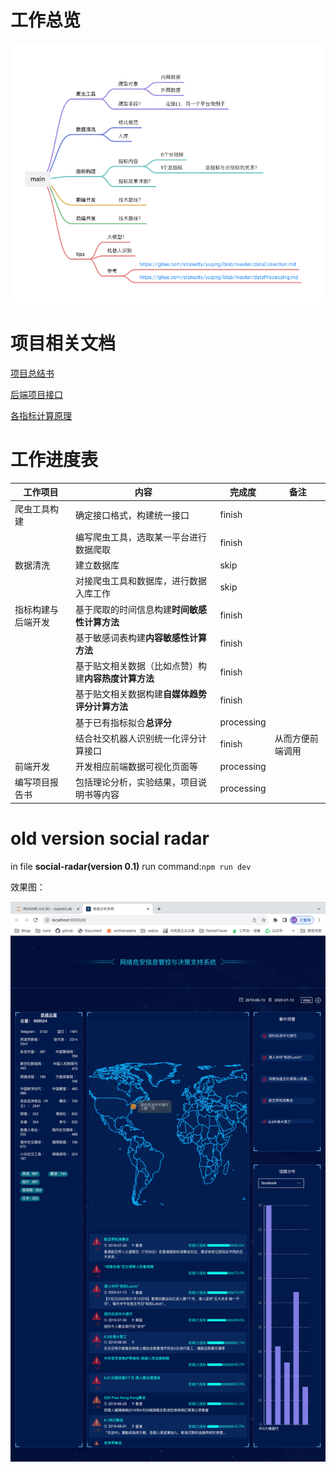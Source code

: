 # 工作总览

![img.png](asset/img.png)

# 项目相关文档

[项目总结书](backend/后端项目书.md)

[后端项目接口](backend/CrawlMaster/readme.md)

[各指标计算原理](backend/QuotaCalculate/readme.md)


# 工作进度表


| 工作项目           | 内容                                                 | 完成度     | 备注             |
| ------------------ | ---------------------------------------------------- | ---------- | ---------------- |
| 爬虫工具构建       | 确定接口格式，构建统一接口                           | finish     |                  |
|                    | 编写爬虫工具，选取某一平台进行数据爬取               | finish     |                  |
| 数据清洗           | 建立数据库                                           | skip       |                  |
|                    | 对接爬虫工具和数据库，进行数据入库工作               | skip       |                  |
| 指标构建与后端开发 | 基于爬取的时间信息构建**时间敏感性计算方法**         | finish     |                  |
|                    | 基于敏感词表构建**内容敏感性计算方法**               | finish     |                  |
|                    | 基于贴文相关数据（比如点赞）构建**内容热度计算方法** | finish     |                  |
|                    | 基于贴文相关数据构建**自媒体趋势评分计算方法**       | finish     |                  |
|                    | 基于已有指标拟合**总评分**                           | processing |                  |
|                    | 结合社交机器人识别统一化评分计算接口                 | finish     | 从而方便前端调用 |
| 前端开发           | 开发相应前端数据可视化页面等                         | processing |                  |
| 编写项目报告书     | 包括理论分析，实验结果，项目说明书等内容             | processing |                  |

# old version social radar

in file **social-radar(version 0.1)** run command:``npm run dev``

效果图：

![img.png](asset/img1.png)
